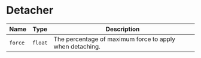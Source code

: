 # Detacher

|Name|Type|Description|
|--|--|--|
|`force`|`float`|The percentage of maximum force to apply when detaching.|
